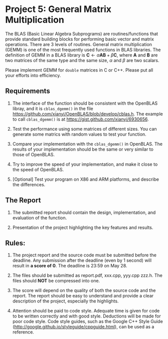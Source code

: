 # Project 5: General Matrix Multiplication

The BLAS (Basic Linear Algebra Subprograms) are routines/functions that provide standard building blocks for performing basic vector and matrix operations. There are 3 levels of routines. General matrix multiplication (GEMM) is one of the most frequently used functions in BLAS libraries. The definition of GEMM in a BLAS library is $\boldsymbol{C} \leftarrow \alpha \boldsymbol{A} \boldsymbol{B} + \beta \boldsymbol{C}$, where $\boldsymbol{A}$ and $\boldsymbol{B}$ are two matrices of the same type and the same size, $\alpha$ and $\beta$ are two scalars.

Please implement GEMM for `double` matrices in C or C++. Please put all your efforts into efficiency.

## Requirements

1. The interface of the function should be consistent with the OpenBLAS libray, and it is `cblas_dgemm()` in the file https://github.com/xianyi/OpenBLAS/blob/develop/cblas.h. The example to call `cblas_dgemm()` is at https://gist.github.com/xianyi/6930656.

1. Test the performance using some matrices of different sizes. You can generate some matrics with random values to test your function.

1. Compare your implementation with the `cblas_dgemm()` in OpenBLAS. The results of your implementation should be the same or very similar to those of OpenBLAS. 

1. Try to improve the speed of your implementation, and make it close to the speed of OpenBLAS.

1. [Optional] Test your program on X86 and ARM platforms, and describe the differences.

## The Report

1. The submitted report should contain the design, implementation, and evaluation of the function.

2. Presentation of the project highlighting the key features and results.

## Rules:

1. The project report and the source code must be submitted before the deadline. Any submission after the deadline (even by 1 second) will result in **a score of 0**. The deadline is 23:59 on May 28.

1. The files should be submitted as report.pdf, xxx.cpp, yyy.cpp zzz.h. The files should **NOT** be compressed into one.

1. The score will depend on the quality of both the source code and the report. The report should be easy to understand and provide a clear description of the project, especially the highlights.

1. Attention should be paid to code style. Adequate time is given for code to be written correctly and with good style. Deductions will be made for poor code style. Code style guides, such as the Google C++ Style Guide (http://google.github.io/styleguide/cppguide.html), can be used as a reference.

